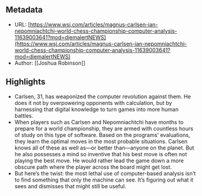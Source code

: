 ## Metadata
* URL: [https://www.wsj.com/articles/magnus-carlsen-ian-nepomniachtchi-world-chess-championship-computer-analysis-11639003641?mod=djemalertNEWS](https://www.wsj.com/articles/magnus-carlsen-ian-nepomniachtchi-world-chess-championship-computer-analysis-11639003641?mod=djemalertNEWS)
* Author: [[Joshua Robinson]]

## Highlights
* Carlsen, 31, has weaponized the computer revolution against them. He does it not by overpowering opponents with calculation, but by harnessing that digital knowledge to turn games into more human battles.
* When players such as Carlsen and Nepomniachtchi have months to prepare for a world championship, they are armed with countless hours of study on this type of software. Based on the programs’ evaluations, they learn the optimal moves in the most probable situations. Carlsen knows all of these as well as—or better than—anyone on the planet. But he also possesses a mind so inventive that his best move is often not playing the best move. He would rather lead the game down a more obscure path where the player across the board might get lost.
* But here’s the twist: the most lethal use of computer-based analysis isn’t to find something that only the machine can see. It’s figuring out what it sees and dismisses that might still be useful.